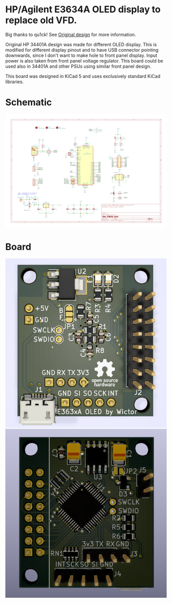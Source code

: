 # HP/Agilent E3634A OLED display to replace old VFD.

Big thanks to qu1ck!
See [Original design](https://github.com/openscopeproject/HP34401a-OLED-HW) for more information.

Original HP 34401A design was made for different OLED display. This is modified for different display pinout 
and to have USB connector pointing downwards, since I don't want to make hole to front panel display. 
Input power is also taken from front panel voltage regulator.
This board could be used also in 34401A and other PSUs using similar front panel design. 

This board was designed in KiCad 5 and uses exclusively standard KiCad libraries.

# Schematic

![schematic](https://github.com/wictor76/E3634A-OLED-HW/raw/master/schematic.png)

# Board

![board_front](https://github.com/wictor76/E3634A-OLED-HW/raw/master/front.png)
![board_back](https://github.com/wictor76/E3634A-OLED-HW/raw/master/back.png)

